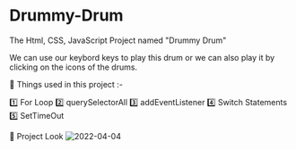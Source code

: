 # Drummy-Drum
The Html, CSS, JavaScript Project named "Drummy Drum" 

We can use our keybord keys to play this drum or we can also play it by clicking on the icons of the drums.

🔵 Things used in this project :- 

1️⃣ For Loop
2️⃣ querySelectorAll
3️⃣ addEventListener
4️⃣ Switch Statements
5️⃣ SetTimeOut

🔵 Project Look
![2022-04-04](https://user-images.githubusercontent.com/91705825/161533359-1df50623-af35-491e-8579-369279a3231c.png)
